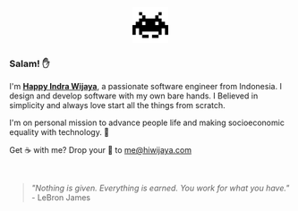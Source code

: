<p align="center">
  <img src="https://github.com/hiwijaya/hiwijaya/blob/master/img/alien.gif" alt="Invader" width="64px"/>
</p>

### Salam! ✋
I'm [**Happy Indra Wijaya**](https://hiwijaya.com), a passionate software engineer from Indonesia. I design and develop software with my own bare hands. I Believed in simplicity and always love start all the things from scratch.

I'm on personal mission to advance people life and making socioeconomic equality with technology. 🚀

Get ☕ with me? Drop your 💬 to [me@hiwijaya.com](mailto:me@hiwijaya.com)

<br/>

> <i>"Nothing is given. Everything is earned. You work for what you have."</i> - LeBron James
